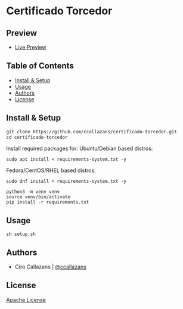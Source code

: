 
Certificado Torcedor
=============

Preview
-----
-   [Live Preview](http://certificadobahia.click:5988)


Table of Contents
-----------------

-   [Install & Setup](#install-&-setup)
-   [Usage](#usage)
-   [Authors](#authors)
-   [License](#license)

Install & Setup
---------------
```html 
git clone https://github.com/ccallazans/certificado-torcedor.git
cd certificado-torcedor
```
Install required packages for:
Ubuntu/Debian based distros:
```
sudo apt install < requirements-system.txt -y
```
Fedora/CentOS/RHEL based distros:
```
sudo dnf install < requirements-system.txt -y
```

```
python3 -m venv venv
source venv/bin/activate
pip install -r requirements.txt
```

Usage
-----

```
sh setup.sh
```


Authors
-------

* Ciro Callazans | [@ccallazans](https://github.com/ccallazans)



License
-------

[Apache License](LICENSE)
